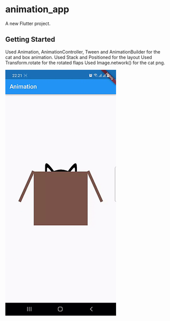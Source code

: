 # animation_app

A new Flutter project.

## Getting Started

Used Animation, AnimationController, Tween and AnimationBuilder for the cat and box animation.
Used Stack and Positioned for the layout
Used Transform.rotate for the rotated flaps
Used Image.network() for the cat png.

![Cat In A Box Animation](animation.gif)


